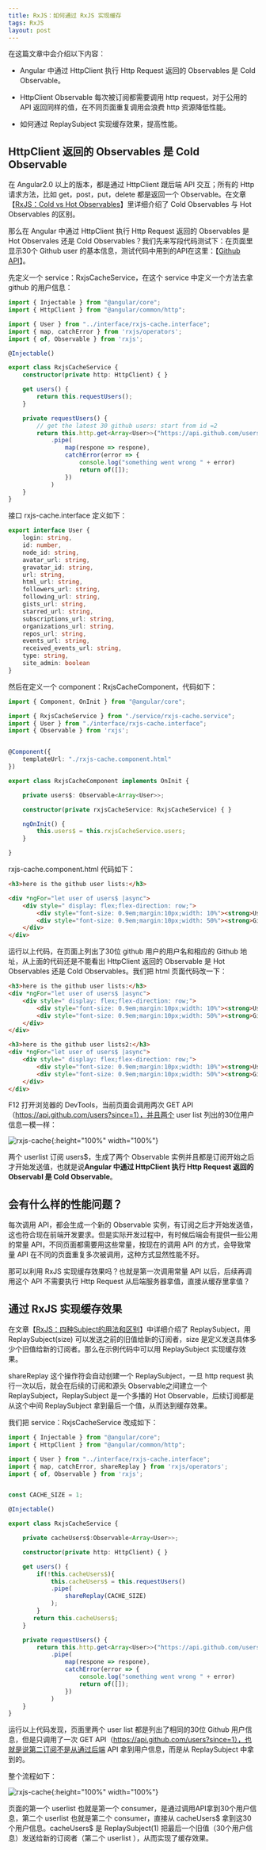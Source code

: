 ```yaml
---
title: RxJS：如何通过 RxJS 实现缓存
tags: RxJS
layout: post
---
```


在这篇文章中会介绍以下内容：

- Angular 中通过 HttpClient 执行 Http Request 返回的 Observables 是 Cold Observable。

- HttpClient Observable 每次被订阅都需要调用 http request，对于公用的 API 返回同样的值，在不同页面重复调用会浪费 http 资源降低性能。

- 如何通过 ReplaySubject 实现缓存效果，提高性能。


## HttpClient 返回的 Observables 是 Cold Observable

在 Angular2.0 以上的版本，都是通过 HttpClient 跟后端 API 交互；所有的 Http 请求方法，比如 get，post，put，delete 都是返回一个 Observable。在文章【[RxJS：Cold vs Hot Observables](https://limeii.github.io/2019/07/rxjs-coldhot-observable/)】里详细介绍了 Cold Observables 与 Hot Observables 的区别。


那么在 Angular 中通过 HttpClient 执行 Http Request 返回的 Observables 是 Hot Observales 还是 Cold Observables？我们先来写段代码测试下：在页面里显示30个 Github user 的基本信息，测试代码中用到的API在这里：【[Github API](https://developer.github.com/v3/users/#get-all-users)】。


先定义一个 service：RxjsCacheService，在这个 service 中定义一个方法去拿 github 的用户信息：

```ts
import { Injectable } from "@angular/core";
import { HttpClient } from "@angular/common/http";

import { User } from "../interface/rxjs-cache.interface";
import { map, catchError } from 'rxjs/operators';
import { of, Observable } from 'rxjs';

@Injectable()

export class RxjsCacheService {
    constructor(private http: HttpClient) { }

    get users() {
        return this.requestUsers();
    }

    private requestUsers() {
        // get the latest 30 github users: start from id =2
        return this.http.get<Array<User>>("https://api.github.com/users?since=1")
            .pipe(
                map(respone => respone),
                catchError(error => {
                    console.log("something went wrong " + error)
                    return of([]);
                })
            )
    }
}

```

接口 rxjs-cache.interface 定义如下：

```ts
export interface User {
    login: string,
    id: number,
    node_id: string,
    avatar_url: string,
    gravatar_id: string,
    url: string,
    html_url: string,
    followers_url: string,
    following_url: string,
    gists_url: string,
    starred_url: string,
    subscriptions_url: string,
    organizations_url: string,
    repos_url: string,
    events_url: string,
    received_events_url: string,
    type: string,
    site_admin: boolean
}

```

然后在定义一个 component：RxjsCacheComponent，代码如下：

```ts
import { Component, OnInit } from "@angular/core";

import { RxjsCacheService } from "./service/rxjs-cache.service";
import { User } from "./interface/rxjs-cache.interface";
import { Observable } from 'rxjs';


@Component({
    templateUrl: "./rxjs-cache.component.html"
})

export class RxjsCacheComponent implements OnInit {

    private users$: Observable<Array<User>>;

    constructor(private rxjsCacheService: RxjsCacheService) { }

    ngOnInit() {
        this.users$ = this.rxjsCacheService.users;
    }

}
```

rxjs-cache.component.html 代码如下：

```html
<h3>here is the github user lists:</h3>

<div *ngFor="let user of users$ |async">
    <div style=" display: flex;flex-direction: row;">
        <div style="font-size: 0.9em;margin:10px;width: 10%"><strong>User Name:</strong>  { { user.login } } </div>
        <div style="font-size: 0.9em;margin:10px;width: 50%"><strong>GitHub URL:</strong> { { user.url } } </div>
    </div>
</div>
```

运行以上代码，在页面上列出了30位 github 用户的用户名和相应的 Github 地址，从上面的代码还是不能看出 HttpClient 返回的 Observable 是 Hot Observables 还是 Cold Observables。我们把 html 页面代码改一下：

```html
<h3>here is the github user lists:</h3>
<div *ngFor="let user of users$ |async">
    <div style=" display: flex;flex-direction: row;">
        <div style="font-size: 0.9em;margin:10px;width: 10%"><strong>User Name:</strong>  { { user.login } } </div>
        <div style="font-size: 0.9em;margin:10px;width: 50%"><strong>GitHub URL:</strong> { { user.url } } </div>
    </div>
</div>

<h3>here is the github user lists2:</h3>
<div *ngFor="let user of users$ |async">
    <div style=" display: flex;flex-direction: row;">
        <div style="font-size: 0.9em;margin:10px;width: 10%"><strong>User Name:</strong>  { { user.login } } </div>
        <div style="font-size: 0.9em;margin:10px;width: 50%"><strong>GitHub URL:</strong> { { user.url } } </div>
    </div>
</div>
```

F12 打开浏览器的 DevTools，当前页面会调用两次 GET API（https://api.github.com/users?since=1），并且两个 user list 列出的30位用户信息一模一样：

![rxjs-cache](https://limeii.github.io/assets/images/posts/rxjs/rxjs-cache01.png){:height="100%" width="100%"}

两个 userlist 订阅 users$，生成了两个 Observable 实例并且都是订阅开始之后才开始发送值，也就是说**Angular 中通过 HttpClient 执行 Http Request 返回的 Observabl 是 Cold Observable**。

## 会有什么样的性能问题？

每次调用 API，都会生成一个新的 Observable 实例，有订阅之后才开始发送值，这也符合现在前端开发要求。但是实际开发过程中，有时候后端会有提供一些公用的常量 API，不同页面都需要用这些常量，按现在的调用 API 的方式，会导致常量 API 在不同的页面重复多次被调用，这种方式显然性能不好。


那可以利用 RxJS 实现缓存效果吗？也就是第一次调用常量 API 以后，后续再调用这个 API 不需要执行 Http Request 从后端服务器拿值，直接从缓存里拿值？

## 通过 RxJS 实现缓存效果

在文章【[RxJS：四种Subject的用法和区别](https://limeii.github.io/2019/07/rxjs-subject/)】中详细介绍了 ReplaySubject，用 ReplaySubject(size) 可以发送之前的旧值给新的订阅者，size 是定义发送具体多少个旧值给新的订阅者。那么在示例代码中可以用 ReplaySubject 实现缓存效果。


shareReplay 这个操作符会自动创建一个 ReplaySubject，一旦 http request 执行一次以后，就会在后续的订阅和源头 Observable之间建立一个 ReplaySubject，ReplaySubject 是一个多播的 Hot Observable，后续订阅都是从这个中间 ReplaySubject 拿到最后一个值，从而达到缓存效果。


我们把 service：RxjsCacheService 改成如下：

```ts
import { Injectable } from "@angular/core";
import { HttpClient } from "@angular/common/http";

import { User } from "../interface/rxjs-cache.interface";
import { map, catchError, shareReplay } from 'rxjs/operators';
import { of, Observable } from 'rxjs';


const CACHE_SIZE = 1;

@Injectable()

export class RxjsCacheService {

    private cacheUsers$:Observable<Array<User>>;

    constructor(private http: HttpClient) { }

    get users() {
        if(!this.cacheUsers$){
            this.cacheUsers$ = this.requestUsers()
            .pipe(
                shareReplay(CACHE_SIZE)
            );
        }
       return this.cacheUsers$;
    }

    private requestUsers() {
        return this.http.get<Array<User>>("https://api.github.com/users?since=1")
            .pipe(
                map(respone => respone),
                catchError(error => {
                    console.log("something went wrong " + error)
                    return of([]);
                })
            )
    }
}
```
运行以上代码发现，页面里两个 user list 都是列出了相同的30位 Github 用户信息，但是只调用了一次 GET API（https://api.github.com/users?since=1），也就是说第二订阅不是从通过后端 API 拿到用户信息，而是从 ReplaySubject 中拿到的。

整个流程如下：

![rxjs-cache](https://limeii.github.io/assets/images/posts/rxjs/rxjs-cache02.png){:height="100%" width="100%"}

页面的第一个 userlist 也就是第一个 consumer，是通过调用API拿到30个用户信息，第二个 userlist 也就是第二个 consumer，直接从 cacheUsers$ 拿到这30个用户信息。cacheUsers$ 是 ReplaySubject(1) 把最后一个旧值（30个用户信息）发送给新的订阅者（第二个 userlist ），从而实现了缓存效果。